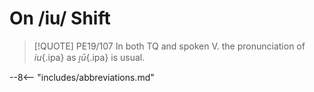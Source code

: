 # On /iu/ Shift

>[!QUOTE] PE19/107
>In both TQ and spoken V. the pronunciation of *iu*{.ipa} as *ı̯ū*{.ipa} is usual.

--8<-- "includes/abbreviations.md"